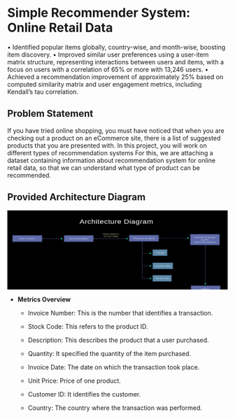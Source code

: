 # Simple Recommender System: Online Retail Data

• Identified popular items globally, country-wise, and month-wise, boosting item discovery.
• Improved similar user preferences using a user-item matrix structure, representing interactions between
users and items, with a focus on users with a correlation of 65% or more with 13,246 users.
• Achieved a recommendation improvement of approximately 25% based on computed similarity matrix and user
engagement metrics, including Kendall’s tau correlation.

## Problem Statement

If you have tried online shopping, you must have noticed that when you are checking out a product on an eCommerce site, there is a list of suggested products that you are presented with. In this project, you will work on different types of recommendation systems
For this, we are attaching a dataset containing information about recommendation system for online retail data, so that we can understand what type of product can be recommended.

## Provided Architecture Diagram
<img align="center" alt="coding" width="700" src="architecture_diag.png">

- **Metrics Overview**
  - Invoice Number: This is the number that identifies a transaction.

  - Stock Code: This refers to the product ID.

  - Description: This describes the product that a user purchased.

  - Quantity: It specified the quantity of the item purchased.

  - Invoice Date: The date on which the transaction took place.

  - Unit Price: Price of one product.

  - Customer ID: It identifies the customer.
  
  - Country: The country where the transaction was performed.



